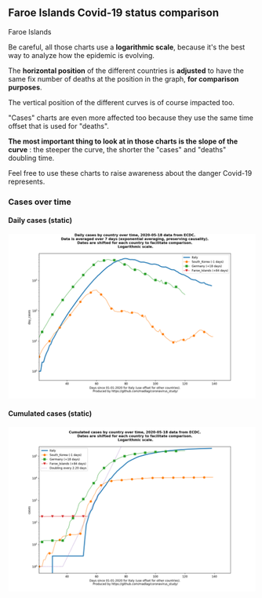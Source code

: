 ## Faroe Islands Covid-19 status comparison 

Faroe Islands



Be careful, all those charts use a **logarithmic scale**, because it's the best way to analyze how the epidemic is evolving.
 
The **horizontal position** of the different countries is **adjusted** to have the same fix number of deaths at the position in the graph, **for comparison purposes**.

The vertical position of the different curves is of course impacted too.

"Cases" charts are even more affected too because they use the same time offset that is used for "deaths".

**The most important thing to look at in those charts is the slope of the curve** : the steeper the curve, the shorter the "cases" and "deaths" doubling time.

Feel free to use these charts to raise awareness about the danger Covid-19 represents. 


 
### Cases over time
 
#### Daily cases (static)
![Faroe Islands covid-19 daily cases static chart](https://raw.githubusercontent.com/madlag/coronavirus_study/master/notebooks/graphs/2020-05-18/countries/Faroe_Islands/2020-05-18_Faroe_Islands_day_cases.png "Faroe Islands covid-19 day_cases static chart")   
 
#### Cumulated cases (static)
![Faroe Islands covid-19 cumulated cases static chart](https://raw.githubusercontent.com/madlag/coronavirus_study/master/notebooks/graphs/2020-05-18/countries/Faroe_Islands/2020-05-18_Faroe_Islands_cases.png "Faroe Islands covid-19 cases static chart")   

